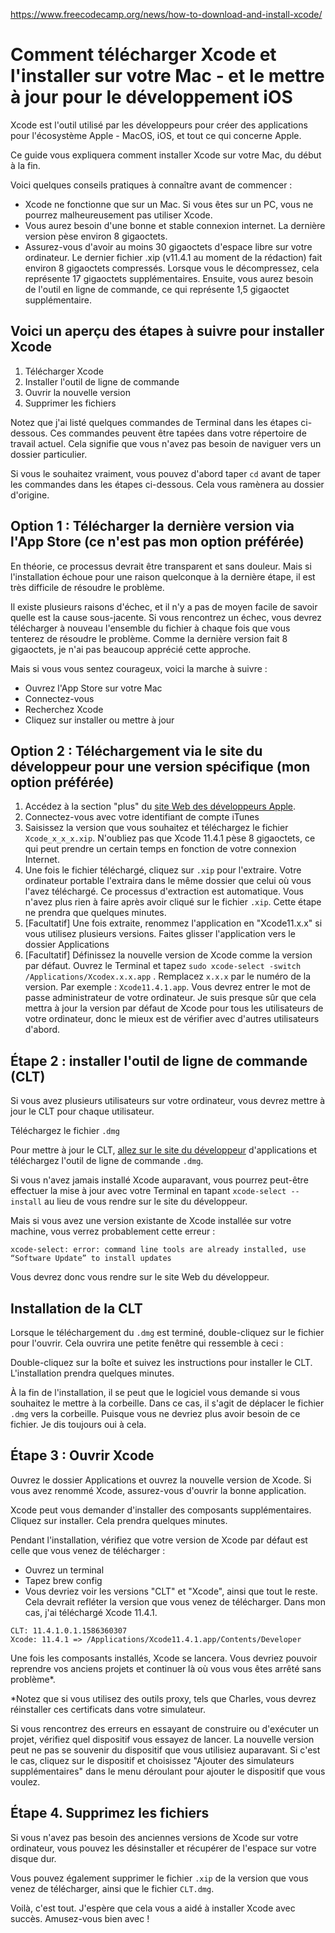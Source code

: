 https://www.freecodecamp.org/news/how-to-download-and-install-xcode/

# Comment télécharger Xcode et l'installer sur votre Mac - et le mettre à jour pour le développement iOS


Xcode est l'outil utilisé par les développeurs pour créer des applications pour l'écosystème Apple - MacOS, iOS, et tout ce qui concerne Apple.

Ce guide vous expliquera comment installer Xcode sur votre Mac, du début à la fin.

Voici quelques conseils pratiques à connaître avant de commencer :

- Xcode ne fonctionne que sur un Mac. Si vous êtes sur un PC, vous ne pourrez malheureusement pas utiliser Xcode.
- Vous aurez besoin d'une bonne et stable connexion internet. La dernière version pèse environ 8 gigaoctets.
- Assurez-vous d'avoir au moins 30 gigaoctets d'espace libre sur votre ordinateur. Le dernier fichier .xip (v11.4.1 au moment de la rédaction) fait environ 8 gigaoctets compressés. Lorsque vous le décompressez, cela représente 17 gigaoctets supplémentaires. Ensuite, vous aurez besoin de l'outil en ligne de commande, ce qui représente 1,5 gigaoctet supplémentaire.

## Voici un aperçu des étapes à suivre pour installer Xcode

1. Télécharger Xcode
2. Installer l'outil de ligne de commande
3. Ouvrir la nouvelle version
4. Supprimer les fichiers

Notez que j'ai listé quelques commandes de Terminal dans les étapes ci-dessous. Ces commandes peuvent être tapées dans votre répertoire de travail actuel. Cela signifie que vous n'avez pas besoin de naviguer vers un dossier particulier.

Si vous le souhaitez vraiment, vous pouvez d'abord taper `cd` avant de taper les commandes dans les étapes ci-dessous. Cela vous ramènera au dossier d'origine.


## Option 1 : Télécharger la dernière version via l'App Store (ce n'est pas mon option préférée)

En théorie, ce processus devrait être transparent et sans douleur. Mais si l'installation échoue pour une raison quelconque à la dernière étape, il est très difficile de résoudre le problème.

Il existe plusieurs raisons d'échec, et il n'y a pas de moyen facile de savoir quelle est la cause sous-jacente. Si vous rencontrez un échec, vous devrez télécharger à nouveau l'ensemble du fichier à chaque fois que vous tenterez de résoudre le problème. Comme la dernière version fait 8 gigaoctets, je n'ai pas beaucoup apprécié cette approche.

Mais si vous vous sentez courageux, voici la marche à suivre :

* Ouvrez l'App Store sur votre Mac
* Connectez-vous
* Recherchez Xcode
* Cliquez sur installer ou mettre à jour

## Option 2 : Téléchargement via le site du développeur pour une version spécifique (mon option préférée)


1. Accédez à la section "plus" du [site Web des développeurs Apple](https://idmsa.apple.com/IDMSWebAuth/signin.html?path=%2Fdownload%2Fall%2F&appIdKey=891bd3417a7776362562d2197f89480a8547b108fd934911bcbea0110d07f757&rv=0).
2. Connectez-vous avec votre identifiant de compte iTunes
3. Saisissez la version que vous souhaitez et téléchargez le fichier `Xcode_x_x_x.xip`. N'oubliez pas que Xcode 11.4.1 pèse 8 gigaoctets, ce qui peut prendre un certain temps en fonction de votre connexion Internet.
4. Une fois le fichier téléchargé, cliquez sur `.xip` pour l'extraire. Votre ordinateur portable l'extraira dans le même dossier que celui où vous l'avez téléchargé. Ce processus d'extraction est automatique. Vous n'avez plus rien à faire après avoir cliqué sur le fichier `.xip`. Cette étape ne prendra que quelques minutes.
5. [Facultatif] Une fois extraite, renommez l'application en "Xcode11.x.x" si vous utilisez plusieurs versions.
Faites glisser l'application vers le dossier Applications
6. [Facultatif] Définissez la nouvelle version de Xcode comme la version par défaut. Ouvrez le Terminal et tapez `sudo xcode-select -switch /Applications/Xcodex.x.x.app` . Remplacez `x.x.x` par le numéro de la version. Par exemple : `Xcode11.4.1.app`. Vous devrez entrer le mot de passe administrateur de votre ordinateur. Je suis presque sûr que cela mettra à jour la version par défaut de Xcode pour tous les utilisateurs de votre ordinateur, donc le mieux est de vérifier avec d'autres utilisateurs d'abord.

## Étape 2 : installer l'outil de ligne de commande (CLT)
Si vous avez plusieurs utilisateurs sur votre ordinateur, vous devrez mettre à jour le CLT pour chaque utilisateur.

Téléchargez le fichier `.dmg`

Pour mettre à jour le CLT, [allez sur le site du développeur](https://idmsa.apple.com/IDMSWebAuth/signin?appIdKey=891bd3417a7776362562d2197f89480a8547b108fd934911bcbea0110d07f757&path=%2Fdownload%2Fmore%2F&rv=1) d'applications et téléchargez l'outil de ligne de commande `.dmg`.

Si vous n'avez jamais installé Xcode auparavant, vous pourrez peut-être effectuer la mise à jour avec votre Terminal en tapant `xcode-select --install` au lieu de vous rendre sur le site du développeur.

Mais si vous avez une version existante de Xcode installée sur votre machine, vous verrez probablement cette erreur :

```
xcode-select: error: command line tools are already installed, use “Software Update” to install updates
```

Vous devrez donc vous rendre sur le site Web du développeur.

## Installation de la CLT

Lorsque le téléchargement du `.dmg` est terminé, double-cliquez sur le fichier pour l'ouvrir. Cela ouvrira une petite fenêtre qui ressemble à ceci :

Double-cliquez sur la boîte et suivez les instructions pour installer le CLT. L'installation prendra quelques minutes.

À la fin de l'installation, il se peut que le logiciel vous demande si vous souhaitez le mettre à la corbeille. Dans ce cas, il s'agit de déplacer le fichier `.dmg` vers la corbeille. Puisque vous ne devriez plus avoir besoin de ce fichier. Je dis toujours oui à cela.

## Étape 3 : Ouvrir Xcode

Ouvrez le dossier Applications et ouvrez la nouvelle version de Xcode. Si vous avez renommé Xcode, assurez-vous d'ouvrir la bonne application.

Xcode peut vous demander d'installer des composants supplémentaires. Cliquez sur installer. Cela prendra quelques minutes.


Pendant l'installation, vérifiez que votre version de Xcode par défaut est celle que vous venez de télécharger :

* Ouvrez un terminal
* Tapez brew config
*  Vous devriez voir les versions "CLT" et "Xcode", ainsi que tout le reste. Cela devrait refléter la version que vous venez de télécharger. Dans mon cas, j'ai téléchargé Xcode 11.4.1.


```
CLT: 11.4.1.0.1.1586360307
Xcode: 11.4.1 => /Applications/Xcode11.4.1.app/Contents/Developer
```

Une fois les composants installés, Xcode se lancera. Vous devriez pouvoir reprendre vos anciens projets et continuer là où vous vous êtes arrêté sans problème*.

*Notez que si vous utilisez des outils proxy, tels que Charles, vous devrez réinstaller ces certificats dans votre simulateur.

Si vous rencontrez des erreurs en essayant de construire ou d'exécuter un projet, vérifiez quel dispositif vous essayez de lancer. La nouvelle version peut ne pas se souvenir du dispositif que vous utilisiez auparavant. Si c'est le cas, cliquez sur le dispositif et choisissez "Ajouter des simulateurs supplémentaires" dans le menu déroulant pour ajouter le dispositif que vous voulez.

## Étape 4. Supprimez les fichiers

Si vous n'avez pas besoin des anciennes versions de Xcode sur votre ordinateur, vous pouvez les désinstaller et récupérer de l'espace sur votre disque dur.

Vous pouvez également supprimer le fichier `.xip` de la version que vous venez de télécharger, ainsi que le fichier `CLT.dmg`.

Voilà, c'est tout. J'espère que cela vous a aidé à installer Xcode avec succès. Amusez-vous bien avec !
